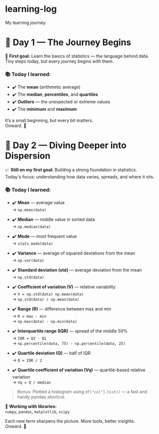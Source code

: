 # learning-log
My learning journey

# 📘 Day 1 — The Journey Begins

🎯 **First goal:** Learn the basics of statistics — the language behind data.  
Tiny steps today, but every journey begins with them.

### 📚 Today I learned:
- ✔️ The **mean** (arithmetic average)
- ✔️ The **median**, **percentiles**, and **quartiles**  
- ✔️ **Outliers** — the unexpected or extreme values  
- ✔️ The **minimum** and **maximum**

It’s a small beginning, but every bit matters.  
Onward. 🚀

# 📘 Day 2 — Diving Deeper into Dispersion

📈 **Still on my first goal:** Building a strong foundation in statistics.  
Today's focus: understanding how data varies, spreads, and where it sits.

### 📚 Today I learned:

- ✔️ **Mean** — average value  
  → `np.mean(data)`

- ✔️ **Median** — middle value in sorted data  
  → `np.median(data)`

- ✔️ **Mode** — most frequent value  
  → `stats.mode(data)`

- ✔️ **Variance** — average of squared deviations from the mean  
  → `np.var(data)`

- ✔️ **Standard deviation (std)** — average deviation from the mean  
  → `np.std(data)`

- ✔️ **Coefficient of variation (V)** — relative variability  
  → `V = np.std(data) np.mean(data)`  
  → `np.std(data) / np.mean(data)`

- ✔️ **Range (R)** — difference between max and min  
  → `R = max - min`  
  → `np.max(data) - np.min(data)`

- ✔️ **Interquartile range (IQR)** — spread of the middle 50%  
  → `IQR = Q3 - Q1`  
  → `np.percentile(data, 75) - np.percentile(data, 25)`

- ✔️ **Quartile deviation (Q)** — half of IQR  
  → `Q = IQR / 2`

- ✔️ **Quartile coefficient of variation (Vq)** — quartile-based relative variation  
  → `Vq = Q / median`

> Bonus: Plotted a histogram using `df["col"].hist()` — a fast and handy pandas shortcut.

🧰 **Working with libraries:**  
`numpy`, `pandas`, `matplotlib`, `scipy`

Each new term sharpens the picture. More tools, better insights.  
Onward. 🚀
